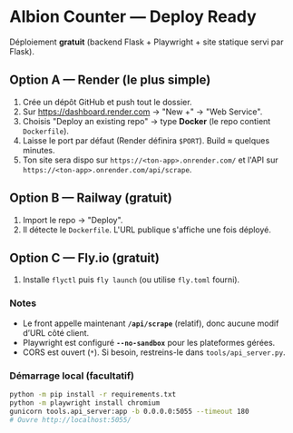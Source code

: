 
# Albion Counter — Deploy Ready

Déploiement **gratuit** (backend Flask + Playwright + site statique servi par Flask).

## Option A — Render (le plus simple)
1. Crée un dépôt GitHub et push tout le dossier.
2. Sur https://dashboard.render.com → "New +" → "Web Service".
3. Choisis "Deploy an existing repo" → type **Docker** (le repo contient `Dockerfile`).
4. Laisse le port par défaut (Render définira `$PORT`). Build ≈ quelques minutes.
5. Ton site sera dispo sur `https://<ton-app>.onrender.com/` et l'API sur `https://<ton-app>.onrender.com/api/scrape`.

## Option B — Railway (gratuit)
1. Import le repo → "Deploy".
2. Il détecte le `Dockerfile`. L'URL publique s'affiche une fois déployé.

## Option C — Fly.io (gratuit)
1. Installe `flyctl` puis `fly launch` (ou utilise `fly.toml` fourni).

### Notes
- Le front appelle maintenant **`/api/scrape`** (relatif), donc aucune modif d’URL côté client.
- Playwright est configuré **`--no-sandbox`** pour les plateformes gérées.
- CORS est ouvert (`*`). Si besoin, restreins-le dans `tools/api_server.py`.

### Démarrage local (facultatif)
```bash
python -m pip install -r requirements.txt
python -m playwright install chromium
gunicorn tools.api_server:app -b 0.0.0.0:5055 --timeout 180
# Ouvre http://localhost:5055/
```

